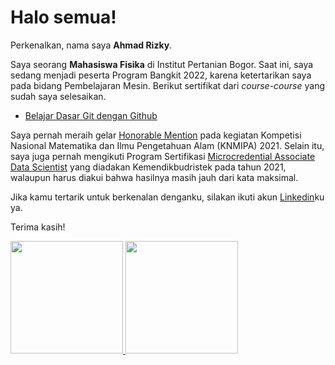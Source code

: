 # Halo semua! 

Perkenalkan, nama saya **Ahmad Rizky**.

Saya seorang **Mahasiswa Fisika** di Institut Pertanian Bogor. Saat ini, saya sedang menjadi peserta Program Bangkit 2022, karena ketertarikan saya pada bidang Pembelajaran Mesin. Berikut sertifikat dari *course-course* yang sudah saya selesaikan. <br>
* [Belajar Dasar Git dengan Github](https://drive.google.com/file/d/169tpd7dSbsJClx_H_qR5wO_uJV8zSvtQ/view?usp=sharing)

Saya pernah meraih gelar [Honorable Mention](https://drive.google.com/file/d/1PpgIUSVuKYuFPvse1weFGS1VCi5n8oIo/view?usp=sharing) pada kegiatan Kompetisi Nasional Matematika dan Ilmu Pengetahuan Alam (KNMIPA) 2021. Selain itu, saya juga pernah mengikuti Program Sertifikasi [Microcredential Associate Data Scientist](https://drive.google.com/file/d/1g1V7wpu8w_YRYIlDTqmNpCZCc7d25Z4w/view?usp=sharing) yang diadakan Kemendikbudristek pada tahun 2021, walaupun harus diakui bahwa hasilnya masih jauh dari kata maksimal.

Jika kamu tertarik untuk berkenalan denganku, silakan ikuti akun [Linkedin](https://www.linkedin.com/in/ahmdxrzky/)ku ya.

Terima kasih!

<p align="left">
<a href="https://github.com/gilangadhan">
  <img height="180em" src="https://github-readme-stats-eight-theta.vercel.app/api?username=ahmdxrzky&show_icons=true&theme=algolia&include_all_commits=true&count_private=true"/>
  <img height="180em" src="https://github-readme-stats-eight-theta.vercel.app/api/top-langs/?username=ahmdxrzky&layout=compact&langs_count=8&theme=algolia"/>
</a>
</p>
